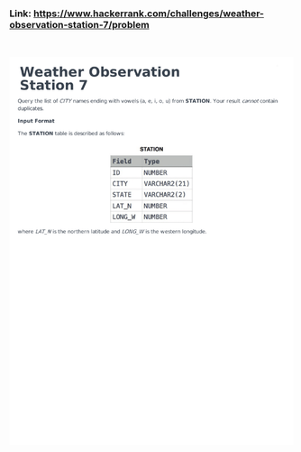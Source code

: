 ### Link: https://www.hackerrank.com/challenges/weather-observation-station-7/problem
&nbsp;

![](weather-observation-station-7-English-1.png)
